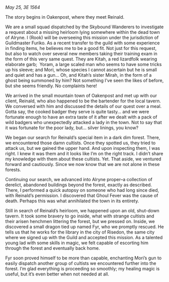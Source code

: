 *May 25, 3E 1564*

The story begins in Oakenpost, where they meet Reinald.

<p class="rook">We are a small squad dispatched by the Skybound Wanderers to investigate a request about a missing heirloom lying somewhere within the dead town of Alryne. I (Rook) will be overseeing this mission under the jurisdiction of Guildmaster Furiko. As a recent transfer to the guild with some experience in finding items, he believes me to be a good fit. Not just for this request, but also to watch over several new members taking their training exam in the form of this very same quest. They are Kitah, a red lizardfolk wearing elaborate garb;  Yoram, a large scaled man who seems to have some tricks up his sleeve; and Mori, whose species I cannot ascertain but he is small and quiet and has a gun… Oh, and Kitah’s sister Mirah, in the form of a ghost being summoned by him? Not something I’ve seen the likes of before, but she seems friendly. No complaints here!</p>  

<p class="kitah">We arrived in the small mountain town of Oakenpost and met up with our client, Reinald, who also happened to be the bartender for the local tavern. We conversed with him and discussed the details of our quest over a meal. Gotta say, the cooked badger they serve is quite tasty… and we were fortunate enough to have an extra taste of it after we dealt with a pack of wild badgers who unexpectedly attacked a lady in the town. Not to say that it was fortunate for the poor lady, but… silver linings, you know?</p>

  

<p class="mori">We began our search for Reinald’s special item in a dark dim forest. There, we encountered those damn cultists. Once they spotted us, they tried to attack us, but we gained the upper hand. And upon inspecting them, I was right. I knew it was them and it looks like I’m on the right track. I didn’t share my knowledge with them about these cultists. Yet. That aside, we ventured forward and cautiously. Since we now know that we are not alone in these forests.</p>

  

<p class="rook">Continuing our search, we advanced into Alryne proper–a collection of derelict, abandoned buildings beyond the forest, exactly as described. There, I performed a quick autopsy on someone who had long since died, with Reinald’s permission. I discovered that Ghoul Fever was the cause of death. Perhaps this was what annihilated the town in its entirety.</p>

  

<p class="rook">Still in search of Reinald’s heirloom, we happened upon an old, shut-down tavern. It took some bravery to go inside, what with strange cultists and their arisen henchmen littering the forest, but we pressed on. Inside, we discovered a small dragon tied up named Fyr, who we promptly rescued. He tells us that he works for the library in the city of Risedon, the same city where we signed up with the Guild and accepted this mission. As a talented young lad with some skills in magic, we felt capable of escorting him through the forest and eventually back home.</p>

  

<p class="rook">Fyr soon proved himself to be more than capable, enchanting Mori’s gun to easily dispatch another group of cultists we encountered further into the forest. I’m glad everything is proceeding so smoothly; my healing magic is useful, but it’s even better when not needed at all.</p>